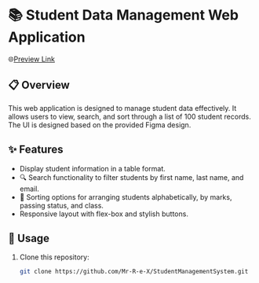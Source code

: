 # 📚 Student Data Management Web Application

🌐[Preview Link](https://student-management-system-one-alpha.vercel.app/)

## 📋 Overview

This web application is designed to manage student data effectively. It allows users to view, search, and sort through a list of 100 student records. The UI is designed based on the provided Figma design.

## ✨ Features

- Display student information in a table format.
- 🔍 Search functionality to filter students by first name, last name, and email.
- 🔄 Sorting options for arranging students alphabetically, by marks, passing status, and class.
- Responsive layout with flex-box and stylish buttons.

## 🚀 Usage

1. Clone this repository:
   ```bash
   git clone https://github.com/Mr-R-e-X/StudentManagementSystem.git
